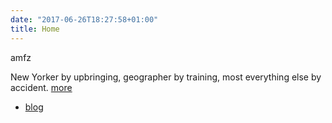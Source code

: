 ```yaml
---
date: "2017-06-26T18:27:58+01:00"
title: Home
---
```


amfz

New Yorker by upbringing, geographer by training, most everything else by accident. [more](/about)

- [blog](/post)